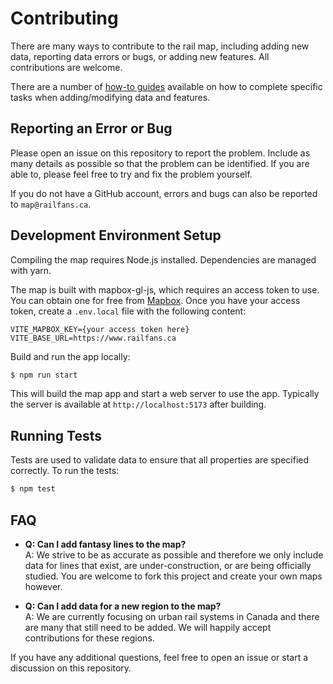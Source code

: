 # Contributing

There are many ways to contribute to the rail map, including adding new data, reporting data errors or bugs, or adding new features. All contributions are welcome.

There are a number of [how-to guides](/HOW_TO.md) available on how to complete specific tasks when adding/modifying data and features.

## Reporting an Error or Bug

Please open an issue on this repository to report the problem. Include as many details as possible so that the problem can be identified.
If you are able to, please feel free to try and fix the problem yourself.

If you do not have a GitHub account, errors and bugs can also be reported to `map@railfans.ca`.

## Development Environment Setup

Compiling the map requires Node.js installed. Dependencies are managed with yarn.

The map is built with mapbox-gl-js, which requires an access token to use.
You can obtain one for free from [Mapbox](mapbox.com).
Once you have your access token, create a `.env.local` file with the following content:
```env
VITE_MAPBOX_KEY={your access token here}
VITE_BASE_URL=https://www.railfans.ca
```

Build and run the app locally:
```bash
$ npm run start
```

This will build the map app and start a web server to use the app. Typically the server is available at `http://localhost:5173` after building.

## Running Tests

Tests are used to validate data to ensure that all properties are specified correctly. To run the tests:

```bash
$ npm test
```

## FAQ

* **Q: Can I add fantasy lines to the map?**  
A: We strive to be as accurate as possible and therefore we only include data for lines that exist, are under-construction, or are being officially studied. You are welcome to fork this project and create your own maps however.

* **Q: Can I add data for a new region to the map?**  
A: We are currently focusing on urban rail systems in Canada and there are many that still need to be added. We will happily accept contributions for these regions. 

If you have any additional questions, feel free to open an issue or start a discussion on this repository.
